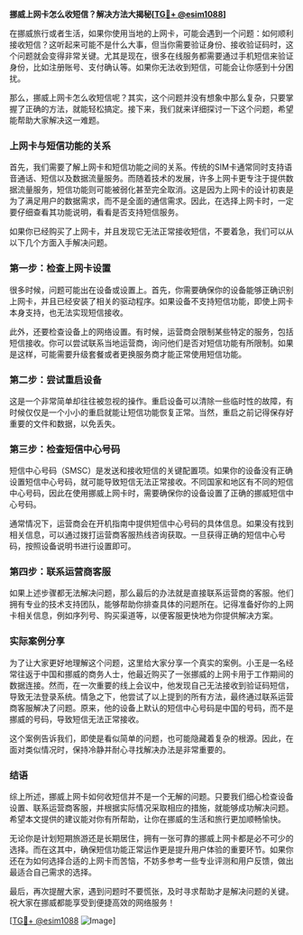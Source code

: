 **挪威上网卡怎么收短信？解决方法大揭秘[[TG💪+ @esim1088](https://t.me/s/esim1088)]**

在挪威旅行或者生活，如果你使用当地的上网卡，可能会遇到一个问题：如何顺利接收短信？这听起来可能不是什么大事，但当你需要验证身份、接收验证码时，这个问题就会变得非常关键。尤其是现在，很多在线服务都需要通过手机短信来验证身份，比如注册账号、支付确认等。如果你无法收到短信，可能会让你感到十分困扰。

那么，挪威上网卡怎么收短信呢？其实，这个问题并没有想象中那么复杂，只要掌握了正确的方法，就能轻松搞定。接下来，我们就来详细探讨一下这个问题，希望能帮助大家解决这一难题。

### 上网卡与短信功能的关系

首先，我们需要了解上网卡和短信功能之间的关系。传统的SIM卡通常同时支持语音通话、短信以及数据流量服务。而随着技术的发展，许多上网卡更专注于提供数据流量服务，短信功能则可能被弱化甚至完全取消。这是因为上网卡的设计初衷是为了满足用户的数据需求，而不是全面的通信需求。因此，在选择上网卡时，一定要仔细查看其功能说明，看看是否支持短信服务。

如果你已经购买了上网卡，并且发现它无法正常接收短信，不要着急，我们可以从以下几个方面入手解决问题。

### 第一步：检查上网卡设置

很多时候，问题可能出在设备或设置上。首先，你需要确保你的设备能够正确识别上网卡，并且已经安装了相关的驱动程序。如果设备不支持短信功能，即使上网卡本身支持，也无法实现短信接收。

此外，还要检查设备上的网络设置。有时候，运营商会限制某些特定的服务，包括短信接收。你可以尝试联系当地运营商，询问他们是否对短信功能有所限制。如果是这样，可能需要升级套餐或者更换服务商才能正常使用短信功能。

### 第二步：尝试重启设备

这是一个非常简单却往往被忽视的操作。重启设备可以清除一些临时性的故障，有时候仅仅是一个小小的重启就能让短信功能恢复正常。当然，重启之前记得保存好重要的文件和数据，以免丢失。

### 第三步：检查短信中心号码

短信中心号码（SMSC）是发送和接收短信的关键配置项。如果你的设备没有正确设置短信中心号码，就可能导致短信无法正常接收。不同国家和地区有不同的短信中心号码，因此在使用挪威上网卡时，需要确保你的设备设置了正确的挪威短信中心号码。

通常情况下，运营商会在开机指南中提供短信中心号码的具体信息。如果没有找到相关信息，可以通过拨打运营商客服热线咨询获取。一旦获得正确的短信中心号码，按照设备说明书进行设置即可。

### 第四步：联系运营商客服

如果上述步骤都无法解决问题，那么最后的办法就是直接联系运营商的客服。他们拥有专业的技术支持团队，能够帮助你排查具体的问题所在。记得准备好你的上网卡相关信息，例如序列号、购买渠道等，以便客服更快地为你提供解决方案。

### 实际案例分享

为了让大家更好地理解这个问题，这里给大家分享一个真实的案例。小王是一名经常往返于中国和挪威的商务人士，他最近购买了一张挪威的上网卡用于工作期间的数据连接。然而，在一次重要的线上会议中，他发现自己无法接收到验证码短信，导致无法登录系统。情急之下，他尝试了以上提到的所有方法，最终通过联系运营商客服解决了问题。原来，他的设备上默认的短信中心号码是中国的号码，而不是挪威的号码，导致短信无法正常接收。

这个案例告诉我们，即使是看似简单的问题，也可能隐藏着复杂的根源。因此，在面对类似情况时，保持冷静并耐心寻找解决办法是非常重要的。

### 结语

综上所述，挪威上网卡如何收短信并不是一个无解的问题。只要我们细心检查设备设置、联系运营商客服，并根据实际情况采取相应的措施，就能够成功解决问题。希望本文提供的建议能对你有所帮助，让你在挪威的生活和旅行更加顺畅愉快。

无论你是计划短期旅游还是长期居住，拥有一张可靠的挪威上网卡都是必不可少的选择。而在这其中，确保短信功能正常运作更是提升用户体验的重要环节。如果你还在为如何选择合适的上网卡而苦恼，不妨多参考一些专业评测和用户反馈，做出最适合自己需求的选择。

最后，再次提醒大家，遇到问题时不要慌张，及时寻求帮助才是解决问题的关键。祝大家在挪威都能享受到便捷高效的网络服务！

[[TG💪+ @esim1088](https://t.me/s/esim1088) ![Image](https://i.postimg.cc/4NQfJmqS/Snipaste-2025-05-13-00-14-12.png)]